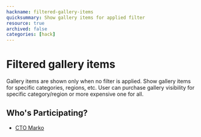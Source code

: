 ```yaml
---
hackname: filtered-gallery-items
quicksummary: Show gallery items for applied filter
resource: true
archived: false
categories: [hack]
---
```


# Filtered gallery items

Gallery items are shown only when no filter is applied. 
Show gallery items for specific categories, regions, etc.
User can purchase gallery visibility for specific category/region or more expensive one for all.

## Who's Participating?

- [CTO Marko](/hackdays/whoami/ctomarko)
